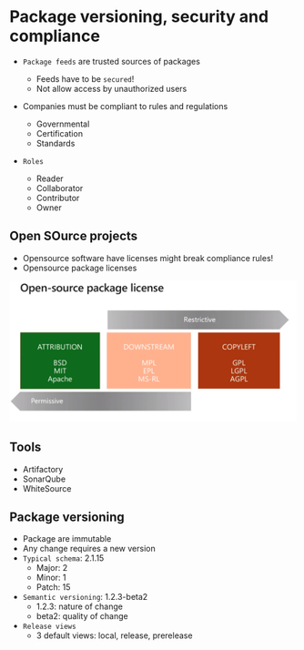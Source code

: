 # Package versioning, security and compliance

- `Package feeds` are trusted sources of packages

  - Feeds have to be `secured`!
  - Not allow access by unauthorized users

- Companies must be compliant to rules and regulations

  - Governmental
  - Certification
  - Standards

- `Roles`
  - Reader
  - Collaborator
  - Contributor
  - Owner

## Open SOurce projects

- Opensource software have licenses might break compliance rules!
- Opensource package licenses

![Opensource licenses](./images/opensource-licenses.png)

## Tools

- Artifactory
- SonarQube
- WhiteSource

## Package versioning

- Package are immutable
- Any change requires a new version
- `Typical schema`: 2.1.15
  - Major: 2
  - Minor: 1
  - Patch: 15
- `Semantic versioning`: 1.2.3-beta2
  - 1.2.3: nature of change
  - beta2: quality of change
- `Release views`
  - 3 default views: local, release, prerelease
